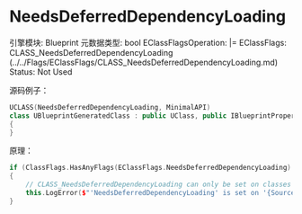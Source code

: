 # NeedsDeferredDependencyLoading

引擎模块: Blueprint
元数据类型: bool
EClassFlagsOperation: |=
EClassFlags: CLASS_NeedsDeferredDependencyLoading (../../Flags/EClassFlags/CLASS_NeedsDeferredDependencyLoading.md)
Status: Not Used

源码例子：

```cpp
UCLASS(NeedsDeferredDependencyLoading, MinimalAPI)
class UBlueprintGeneratedClass : public UClass, public IBlueprintPropertyGuidProvider
{
}
```

原理：

```cpp
if (ClassFlags.HasAnyFlags(EClassFlags.NeedsDeferredDependencyLoading) && !IsChildOf(Session.UClass))
{
	// CLASS_NeedsDeferredDependencyLoading can only be set on classes derived from UClass
	this.LogError($"'NeedsDeferredDependencyLoading' is set on '{SourceName}' but the flag can only be used with classes derived from UClass.");
}
```